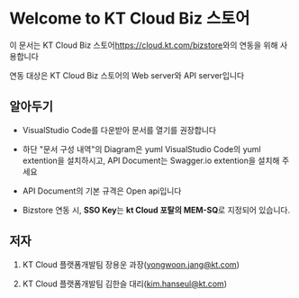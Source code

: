 # Welcome to KT Cloud Biz 스토어

이 문서는 KT Cloud Biz 스토어<https://cloud.kt.com/bizstore>와의 연동을 위해 사용합니다

연동 대상은 KT Cloud Biz 스토어의 Web server와 API server입니다

## 알아두기

- VisualStudio Code를 다운받아 문서를 열기를 권장합니다

- 하단 "문서 구성 내역"의 Diagram은 yuml VisualStudio Code의 yuml extention을 설치하시고, API Document는 Swagger.io extention을 설치해 주세요

- API Document의 기본 규격은 Open api입니다

- Bizstore 연동 시, **SSO Key**는 **kt Cloud 포탈의 MEM-SQ**로 지정되어 있습니다.

## 저자

1. KT Cloud 플랫폼개발팀 장용운 과장(yongwoon.jang@kt.com)

2. KT Cloud 플랫폼개발팀 김한슬 대리(kim.hanseul@kt.com)
